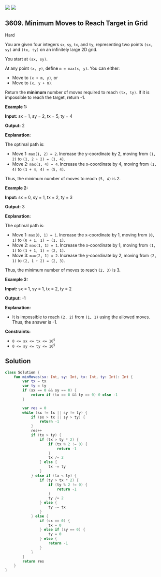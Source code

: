 [![](https://img.shields.io/github/stars/javadev/LeetCode-in-Kotlin?label=Stars&style=flat-square)](https://github.com/javadev/LeetCode-in-Kotlin)
[![](https://img.shields.io/github/forks/javadev/LeetCode-in-Kotlin?label=Fork%20me%20on%20GitHub%20&style=flat-square)](https://github.com/javadev/LeetCode-in-Kotlin/fork)

## 3609\. Minimum Moves to Reach Target in Grid

Hard

You are given four integers `sx`, `sy`, `tx`, and `ty`, representing two points `(sx, sy)` and `(tx, ty)` on an infinitely large 2D grid.

You start at `(sx, sy)`.

At any point `(x, y)`, define `m = max(x, y)`. You can either:

*   Move to `(x + m, y)`, or
*   Move to `(x, y + m)`.

Return the **minimum** number of moves required to reach `(tx, ty)`. If it is impossible to reach the target, return -1.

**Example 1:**

**Input:** sx = 1, sy = 2, tx = 5, ty = 4

**Output:** 2

**Explanation:**

The optimal path is:

*   Move 1: `max(1, 2) = 2`. Increase the y-coordinate by 2, moving from `(1, 2)` to `(1, 2 + 2) = (1, 4)`.
*   Move 2: `max(1, 4) = 4`. Increase the x-coordinate by 4, moving from `(1, 4)` to `(1 + 4, 4) = (5, 4)`.

Thus, the minimum number of moves to reach `(5, 4)` is 2.

**Example 2:**

**Input:** sx = 0, sy = 1, tx = 2, ty = 3

**Output:** 3

**Explanation:**

The optimal path is:

*   Move 1: `max(0, 1) = 1`. Increase the x-coordinate by 1, moving from `(0, 1)` to `(0 + 1, 1) = (1, 1)`.
*   Move 2: `max(1, 1) = 1`. Increase the x-coordinate by 1, moving from `(1, 1)` to `(1 + 1, 1) = (2, 1)`.
*   Move 3: `max(2, 1) = 2`. Increase the y-coordinate by 2, moving from `(2, 1)` to `(2, 1 + 2) = (2, 3)`.

Thus, the minimum number of moves to reach `(2, 3)` is 3.

**Example 3:**

**Input:** sx = 1, sy = 1, tx = 2, ty = 2

**Output:** \-1

**Explanation:**

*   It is impossible to reach `(2, 2)` from `(1, 1)` using the allowed moves. Thus, the answer is -1.

**Constraints:**

*   <code>0 <= sx <= tx <= 10<sup>9</sup></code>
*   <code>0 <= sy <= ty <= 10<sup>9</sup></code>

## Solution

```kotlin
class Solution {
    fun minMoves(sx: Int, sy: Int, tx: Int, ty: Int): Int {
        var tx = tx
        var ty = ty
        if (sx == 0 && sy == 0) {
            return if (tx == 0 && ty == 0) 0 else -1
        }

        var res = 0
        while (sx != tx || sy != ty) {
            if (sx > tx || sy > ty) {
                return -1
            }
            res++
            if (tx > ty) {
                if (tx > ty * 2) {
                    if (tx % 2 != 0) {
                        return -1
                    }
                    tx /= 2
                } else {
                    tx -= ty
                }
            } else if (tx < ty) {
                if (ty > tx * 2) {
                    if (ty % 2 != 0) {
                        return -1
                    }
                    ty /= 2
                } else {
                    ty -= tx
                }
            } else {
                if (sx == 0) {
                    tx = 0
                } else if (sy == 0) {
                    ty = 0
                } else {
                    return -1
                }
            }
        }
        return res
    }
}
```